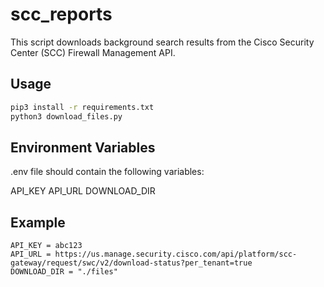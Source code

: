 # scc_reports

This script downloads background search results from the Cisco Security Center (SCC) Firewall Management API.

## Usage

```bash
pip3 install -r requirements.txt
python3 download_files.py
```

## Environment Variables

.env file should contain the following variables:

API_KEY
API_URL
DOWNLOAD_DIR

## Example

    API_KEY = abc123
    API_URL = https://us.manage.security.cisco.com/api/platform/scc-gateway/request/swc/v2/download-status?per_tenant=true
    DOWNLOAD_DIR = "./files"